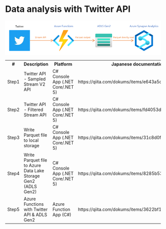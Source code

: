 # Data analysis with Twitter API

<img src="./images/overview.png" />
<br>
<table>
   <tr><th>#</th><th>Description</th><th>Platform</th><th>Japanese documentation</th></tr>
   <tr><td>Step1</td><td>Twitter API - Sampled Stream V2 API</td><td>C# Console App (.NET Core/.NET 5)</td><td>https://qiita.com/dokums/items/e643a5dfbc85af97cf40</td></tr>
   <tr><td>Step2</td><td>Twitter API - Filtered Stream API</td><td>C# Console App (.NET Core/.NET 5)</td><td>https://qiita.com/dokums/items/fd4053dec59344405504</td></tr>
   <tr><td>Step3</td><td>Write Parquet file to local storage</td><td>C# Console App (.NET Core/.NET 5)</td><td>https://qiita.com/dokums/items/31c8d0f30e3796bfc648</td></tr>
   <tr><td>Step4</td><td>Write Parquet file to Azure Data Lake Storage Gen2 (ADLS Gen2)</td><td>C# Console App (.NET Core/.NET 5)</td><td>https://qiita.com/dokums/items/8285b53446300b66d9e1</td></tr>
   <tr><td>Step5</td><td>Azure Functions with Twitter API & ADLS Gen2</td><td>Azure Function App (C#)</td><td>https://qiita.com/dokums/items/3622bf1dc599fcbc5329</td></tr>
</table>

